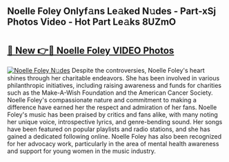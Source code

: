 ## Noelle Foley Onlyf𝚊ns Le𝚊ked N𝚞des - Part-xSj Photos Video - Hot Part Le𝚊ks 8UZmO

# <h2><a href="http://ac210.deff.icu/?id=Noelle+Foley">🔗 New 👉🔴 Noelle Foley VIDEO Photos</a></h2>

[![Noelle Foley N𝚞des](https://i.imgur.com/rIISA9y.gif)](http://ac210.deff.icu/?id=Noelle+Foley)
Despite the controversies, Noelle Foley's heart shines through her charitable endeavors. She has been involved in various philanthropic initiatives, including raising awareness and funds for charities such as the Make-A-Wish Foundation and the American Cancer Society. Noelle Foley's compassionate nature and commitment to making a difference have earned her the respect and admiration of her fans. Noelle Foley's music has been praised by critics and fans alike, with many noting her unique voice, introspective lyrics, and genre-bending sound. Her songs have been featured on popular playlists and radio stations, and she has gained a dedicated following online. Noelle Foley has also been recognized for her advocacy work, particularly in the area of mental health awareness and support for young women in the music industry.
